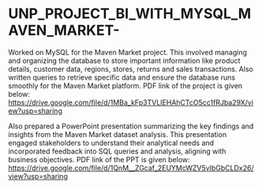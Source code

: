 # UNP_PROJECT_BI_WITH_MYSQL_MAVEN_MARKET-

Worked on MySQL for the Maven Market project. This involved managing and organizing the database to store important information like product details, customer data, regions, stores, returns and sales transactions. Also written queries to retrieve specific data and ensure the database runs smoothly for the Maven Market platform. PDF link of the project is given below:    
https://drive.google.com/file/d/1MBa_kFp3TVLIEHAhCTcO5cc1fRJba29X/view?usp=sharing

Also prepared a PowerPoint presentation summarizing the key findings and insights from the Maven Market dataset analysis. This presentation engaged stakeholders to understand their analytical needs and incorporated feedback into SQL queries and analysis, aligning with business objectives. PDF link of the PPT is given below:    
https://drive.google.com/file/d/1QnM__ZGcaf_2EUYMcWZV5vIbGbCLDx26/view?usp=sharing
